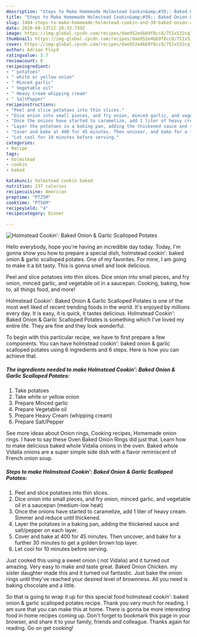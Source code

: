 ```yaml
---
description: "Steps to Make Homemade Holmstead Cookin&amp;#39;: Baked Onion &amp;amp; Garlic Scalloped Potates"
title: "Steps to Make Homemade Holmstead Cookin&amp;#39;: Baked Onion &amp;amp; Garlic Scalloped Potates"
slug: 1404-steps-to-make-homemade-holmstead-cookin-and-39-baked-onion-and-amp-garlic-scalloped-potates
date: 2020-08-13T22:28:33.739Z
image: https://img-global.cpcdn.com/recipes/dae952e4bb9f8cc8/751x532cq70/holmstead-cookin-baked-onion-garlic-scalloped-potates-recipe-main-photo.jpg
thumbnail: https://img-global.cpcdn.com/recipes/dae952e4bb9f8cc8/751x532cq70/holmstead-cookin-baked-onion-garlic-scalloped-potates-recipe-main-photo.jpg
cover: https://img-global.cpcdn.com/recipes/dae952e4bb9f8cc8/751x532cq70/holmstead-cookin-baked-onion-garlic-scalloped-potates-recipe-main-photo.jpg
author: Adrian Floyd
ratingvalue: 3.7
reviewcount: 8
recipeingredient:
- " potatoes"
- " white or yellow onion"
- " Minced garlic"
- " Vegetable oil"
- " Heavy Cream whipping cream"
- " SaltPepper"
recipeinstructions:
- "Peel and slice potatoes into thin slices."
- "Dice onion into small pieces, and fry onion, minced garlic, and vegetable oil in a saucepan (medium-low heat)"
- "Once the onions have started to caramelize, add 1 liter of heavy cream. Simmer and reduce until thickened."
- "Layer the potatoes in a baking pan, adding the thickened sauce and salt/pepper on each layer."
- "Cover and bake at 400 for 45 minutes. Then uncover, and bake for a further 30 minutes to get a golden brown top layer."
- "Let cool for 10 minutes before serving."
categories:
- Recipe
tags:
- holmstead
- cookin
- baked

katakunci: holmstead cookin baked 
nutrition: 237 calories
recipecuisine: American
preptime: "PT25M"
cooktime: "PT56M"
recipeyield: "4"
recipecategory: Dinner

---
```



![Holmstead Cookin&#39;: Baked Onion &amp; Garlic Scalloped Potates](https://img-global.cpcdn.com/recipes/dae952e4bb9f8cc8/751x532cq70/holmstead-cookin-baked-onion-garlic-scalloped-potates-recipe-main-photo.jpg)

Hello everybody, hope you're having an incredible day today. Today, I'm gonna show you how to prepare a special dish, holmstead cookin&#39;: baked onion &amp; garlic scalloped potates. One of my favorites. For mine, I am going to make it a bit tasty. This is gonna smell and look delicious.

Peel and slice potatoes into thin slices. Dice onion into small pieces, and fry onion, minced garlic, and vegetable oil in a saucepan. Cooking, baking, how to, all things food, and more!

Holmstead Cookin&#39;: Baked Onion &amp; Garlic Scalloped Potates is one of the most well liked of recent trending foods in the world. It's enjoyed by millions every day. It is easy, it is quick, it tastes delicious. Holmstead Cookin&#39;: Baked Onion &amp; Garlic Scalloped Potates is something which I've loved my entire life. They are fine and they look wonderful.


To begin with this particular recipe, we have to first prepare a few components. You can have holmstead cookin&#39;: baked onion &amp; garlic scalloped potates using 6 ingredients and 6 steps. Here is how you can achieve that.

<!--inarticleads1-->

##### The ingredients needed to make Holmstead Cookin&#39;: Baked Onion &amp; Garlic Scalloped Potates:

1. Take  potatoes
1. Take  white or yellow onion
1. Prepare  Minced garlic
1. Prepare  Vegetable oil
1. Prepare  Heavy Cream (whipping cream)
1. Prepare  Salt/Pepper


See more ideas about Onion rings, Cooking recipes, Homemade onion rings. I have to say these Oven Baked Onion Rings did just that. Learn how to make delicious baked whole Vidalia onions in the oven. Baked whole Vidalia onions are a super simple side dish with a flavor reminiscent of French onion soup. 

<!--inarticleads2-->

##### Steps to make Holmstead Cookin&#39;: Baked Onion &amp; Garlic Scalloped Potates:

1. Peel and slice potatoes into thin slices.
1. Dice onion into small pieces, and fry onion, minced garlic, and vegetable oil in a saucepan (medium-low heat)
1. Once the onions have started to caramelize, add 1 liter of heavy cream. Simmer and reduce until thickened.
1. Layer the potatoes in a baking pan, adding the thickened sauce and salt/pepper on each layer.
1. Cover and bake at 400 for 45 minutes. Then uncover, and bake for a further 30 minutes to get a golden brown top layer.
1. Let cool for 10 minutes before serving.


Just cooked this using a sweet onion ( not Vidalia) and it turned out amazing. Very easy to make and taste great. Baked Onion Chicken. my sister daughter made this and it turned out fantastic. Just bake the onion rings until they&#39;ve reached your desired level of brownness. All you need is baking chocolate and a little. 

So that is going to wrap it up for this special food holmstead cookin&#39;: baked onion &amp; garlic scalloped potates recipe. Thank you very much for reading. I am sure that you can make this at home. There is gonna be more interesting food in home recipes coming up. Don't forget to bookmark this page in your browser, and share it to your family, friends and colleague. Thanks again for reading. Go on get cooking!

